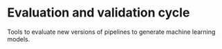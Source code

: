 # Evaluation and validation cycle

Tools to evaluate new versions of pipelines to generate machine learning models.
